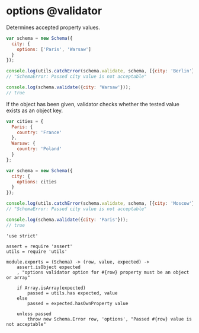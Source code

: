 options @validator
==================

Determines accepted property values.

```javascript
var schema = new Schema({
  city: {
    options: ['Paris', 'Warsaw']
  }
});

console.log(utils.catchError(schema.validate, schema, [{city: 'Berlin'}])+'');
// "SchemaError: Passed city value is not acceptable"

console.log(schema.validate({city: 'Warsaw'}));
// true
```

If the object has been given, validator checks whether the tested value exists as an object key.

```javascript
var cities = {
  Paris: {
    country: 'France'
  },
  Warsaw: {
    country: 'Poland'
  }
};

var schema = new Schema({
  city: {
    options: cities
  }
});

console.log(utils.catchError(schema.validate, schema, [{city: 'Moscow'}])+'');
// "SchemaError: Passed city value is not acceptable"

console.log(schema.validate({city: 'Paris'}));
// true
```

	'use strict'

	assert = require 'assert'
	utils = require 'utils'

	module.exports = (Schema) -> (row, value, expected) ->
		assert.isObject expected
		, "options validator option for #{row} property must be an object or array"

		if Array.isArray(expected)
			passed = utils.has expected, value
		else
			passed = expected.hasOwnProperty value

		unless passed
			throw new Schema.Error row, 'options', "Passed #{row} value is not acceptable"
